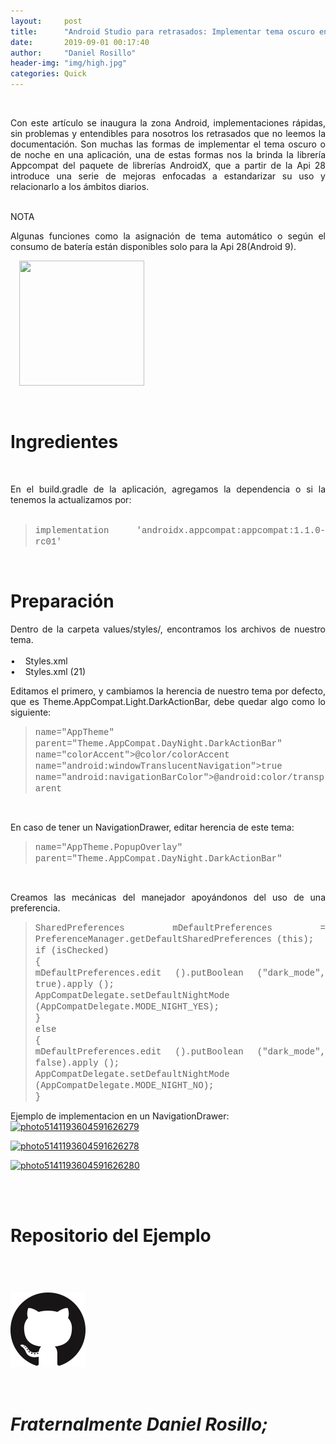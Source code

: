 ```yaml
---
layout:     post
title:      "Android Studio para retrasados: Implementar tema oscuro en 2 pasos"
date:       2019-09-01 00:17:40
author:     "Daniel Rosillo"
header-img: "img/high.jpg"
categories: Quick
---
```

<div style="text-align: justify;">
<div class='post-body entry-content'>
<br>
<p>Con este artículo se inaugura la zona Android, implementaciones rápidas, sin problemas y entendibles para nosotros los retrasados que no leemos la documentación.
Son muchas las formas de implementar el tema oscuro o de noche en una aplicación, una de estas formas nos la brinda la librería Appcompat del paquete de librerías AndroidX, que a partir de la Api 28 introduce una serie de mejoras enfocadas a estandarizar su uso y relacionarlo a los ámbitos diarios.
<br>
<br />
<p>NOTA<br>
<p>Algunas funciones como la asignación de tema automático o según el consumo de batería están disponibles solo para la Api 28(Android 9).
<br>

<a href="https://2.bp.blogspot.com/-_cCRPk4QL1k/W8sCpKnairI/AAAAAAAAAkI/S1l_if5p4RACmKqfYi7xqevCeMhuHWV9QCLcBGAs/s1600/DELYSIDANN02.jpg" imageanchor="1" style="margin-left: 1em; margin-right: 1em;"><img border="0" data-original-height="324" data-original-width="324" height="200" src="https://2.bp.blogspot.com/-_cCRPk4QL1k/W8sCpKnairI/AAAAAAAAAkI/S1l_if5p4RACmKqfYi7xqevCeMhuHWV9QCLcBGAs/s200/DELYSIDANN02.jpg" width="200" /></a>

<br>
<h1>Ingredientes</h1>
<br>
<p>En el build.gradle de la aplicación, agregamos la dependencia o si la tenemos la actualizamos por:
<br><br>
<blockquote>
<span style="font-family: &quot;courier new&quot; , &quot;courier&quot; , monospace;">implementation 'androidx.appcompat:appcompat:1.1.0-rc01'</span><br />
</blockquote>
<br>
<h1>Preparación</h1>
<p>Dentro de la carpeta values/styles/, encontramos los archivos de nuestro tema.
<br>
<br>
&#8226;&nbsp;&nbsp;&nbsp;	Styles.xml <br>
&#8226;&nbsp;&nbsp;&nbsp;	Styles.xml (21)
<br>

<p>Editamos el primero, y cambiamos la herencia de nuestro tema por defecto, que es Theme.AppCompat.Light.DarkActionBar, debe quedar algo como lo siguiente:
<br>

<blockquote>
<span style="font-family: &quot;courier new&quot; , &quot;courier&quot; , monospace;">name="AppTheme" parent="Theme.AppCompat.DayNight.DarkActionBar"</span><br />
<span style="font-family: &quot;courier new&quot; , &quot;courier&quot; , monospace;">name="colorAccent">@color/colorAccent</span><br />
<span style="font-family: &quot;courier new&quot; , &quot;courier&quot; , monospace;">name="android:windowTranslucentNavigation">true</span><br />
<span style="font-family: &quot;courier new&quot; , &quot;courier&quot; , monospace;">name="android:navigationBarColor">@android:color/transparent</span><br />
</blockquote>


<br>
<p>En caso de tener un NavigationDrawer, editar herencia de este tema:
<br>

<blockquote>
<span style="font-family: &quot;courier new&quot; , &quot;courier&quot; , monospace;">name="AppTheme.PopupOverlay" parent="Theme.AppCompat.DayNight.DarkActionBar"</span><br />
</blockquote>

<br>
<p>Creamos las mecánicas del manejador apoyándonos del uso de una preferencia.
<br>

<blockquote>
<span style="font-family: &quot;courier new&quot; , &quot;courier&quot; , monospace;">
SharedPreferences mDefaultPreferences = PreferenceManager.getDefaultSharedPreferences (this);</span><br />
<span style="font-family: &quot;courier new&quot; , &quot;courier&quot; , monospace;">if (isChecked)</span><br />
<span style="font-family: &quot;courier new&quot; , &quot;courier&quot; , monospace;">{</span><br />
<span style="font-family: &quot;courier new&quot; , &quot;courier&quot; , monospace;">    
mDefaultPreferences.edit ().putBoolean ("dark_mode", true).apply ();</span><br />
<span style="font-family: &quot;courier new&quot; , &quot;courier&quot; , monospace;">    AppCompatDelegate.setDefaultNightMode (AppCompatDelegate.MODE_NIGHT_YES);</span><br />
<span style="font-family: &quot;courier new&quot; , &quot;courier&quot; , monospace;">}</span><br />
<span style="font-family: &quot;courier new&quot; , &quot;courier&quot; , monospace;">else</span><br />
<span style="font-family: &quot;courier new&quot; , &quot;courier&quot; , monospace;">{</span><br />
<span style="font-family: &quot;courier new&quot; , &quot;courier&quot; , monospace;">    
mDefaultPreferences.edit ().putBoolean ("dark_mode", false).apply ();</span><br />
<span style="font-family: &quot;courier new&quot; , &quot;courier&quot; , monospace;">    AppCompatDelegate.setDefaultNightMode (AppCompatDelegate.MODE_NIGHT_NO);</span><br />
<span style="font-family: &quot;courier new&quot; , &quot;courier&quot; , monospace;">}</span><br />
</blockquote>

<p>Ejemplo de implementacion en un NavigationDrawer:<br>
<a href="https://ibb.co/kS0HKSH"><img src="https://i.ibb.co/kS0HKSH/photo5141193604591626279.jpg" alt="photo5141193604591626279" border="0"></a>

<a href="https://ibb.co/ySYY45J"><img src="https://i.ibb.co/ySYY45J/photo5141193604591626278.jpg" alt="photo5141193604591626278" border="0"></a>

<a href="https://ibb.co/sVg3QQR"><img src="https://i.ibb.co/sVg3QQR/photo5141193604591626280.jpg" alt="photo5141193604591626280" border="0"></a>

<br>
<br>

<h1>Repositorio del Ejemplo<h1>
<br>
 <div class="badges">
                    <a class="badge-link" href="https://github.com/DanielRosillo/NightDrawerMenu"><img src="/img/git.png" alt=""></a>
                     </div>
            <br>
            <br>
<i>Fraternalmente Daniel Rosillo;</i>
<div style='clear: both;'></div>